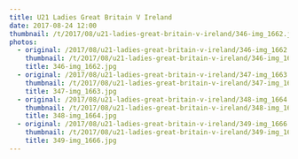 ```yaml
---
title: U21 Ladies Great Britain V Ireland
date: 2017-08-24 12:00
thumbnail: /t/2017/08/u21-ladies-great-britain-v-ireland/346-img_1662.jpg
photos:
  - original: /2017/08/u21-ladies-great-britain-v-ireland/346-img_1662.jpg
    thumbnail: /t/2017/08/u21-ladies-great-britain-v-ireland/346-img_1662.jpg
    title: 346-img_1662.jpg
  - original: /2017/08/u21-ladies-great-britain-v-ireland/347-img_1663.jpg
    thumbnail: /t/2017/08/u21-ladies-great-britain-v-ireland/347-img_1663.jpg
    title: 347-img_1663.jpg
  - original: /2017/08/u21-ladies-great-britain-v-ireland/348-img_1664.jpg
    thumbnail: /t/2017/08/u21-ladies-great-britain-v-ireland/348-img_1664.jpg
    title: 348-img_1664.jpg
  - original: /2017/08/u21-ladies-great-britain-v-ireland/349-img_1666.jpg
    thumbnail: /t/2017/08/u21-ladies-great-britain-v-ireland/349-img_1666.jpg
    title: 349-img_1666.jpg
---
```

